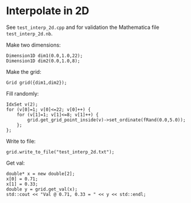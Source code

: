 # Interpolate in 2D

See `test_interp_2d.cpp` and for validation the Mathematica file `test_interp_2d.nb`.

Make two dimensions:
```
Dimension1D dim1(0.0,1.0,22);
Dimension1D dim2(0.0,1.0,8);
```

Make the grid:
```
Grid grid({dim1,dim2});
```

Fill randomly:
```
IdxSet v(2);
for (v[0]=1; v[0]<=22; v[0]++) {
	for (v[1]=1; v[1]<=8; v[1]++) {
		grid.get_grid_point_inside(v)->set_ordinate(fRand(0.0,5.0));
	};
};
```

Write to file:
```
grid.write_to_file("test_interp_2d.txt");
```

Get val:
```
double* x = new double[2];
x[0] = 0.71;
x[1] = 0.33;
double y = grid.get_val(x);
std::cout << "Val @ 0.71, 0.33 = " << y << std::endl;
```
